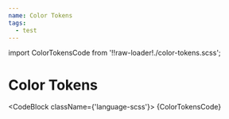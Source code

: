 ```yaml
---
name: Color Tokens
tags:
  - test
---
```


<!-- CODE IMPORTS -->

import ColorTokensCode from '!!raw-loader!./color-tokens.scss';

<!-- END CODE IMPORTS -->

# Color Tokens

<CodeBlock className={'language-scss'}>
{ColorTokensCode}
</CodeBlock>
